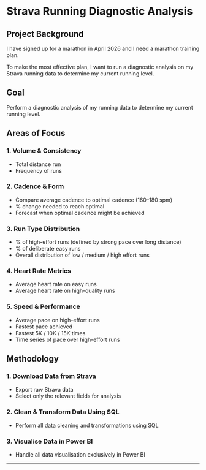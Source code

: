 #  Strava Running Diagnostic Analysis

##  Project Background

I have signed up for a marathon in April 2026 and I need a marathon training plan.

To make the most effective plan, I want to run a diagnostic analysis on my Strava running data to determine my current running level.

##  Goal

Perform a diagnostic analysis of my running data to determine my current running level.

##  Areas of Focus

### 1. Volume & Consistency
- Total distance run
- Frequency of runs

### 2. Cadence & Form
- Compare average cadence to optimal cadence (160–180 spm)
- % change needed to reach optimal
- Forecast when optimal cadence might be achieved

### 3. Run Type Distribution
- % of high-effort runs (defined by strong pace over long distance)
- % of deliberate easy runs
- Overall distribution of low / medium / high effort runs

### 4. Heart Rate Metrics
- Average heart rate on easy runs
- Average heart rate on high-quality runs

### 5. Speed & Performance
- Average pace on high-effort runs
- Fastest pace achieved
- Fastest 5K / 10K / 15K times
- Time series of pace over high-effort runs

##  Methodology

### 1. Download Data from Strava
- Export raw Strava data
- Select only the relevant fields for analysis

### 2. Clean & Transform Data Using SQL
- Perform all data cleaning and transformations using SQL

### 3. Visualise Data in Power BI
- Handle all data visualisation exclusively in Power BI

---

